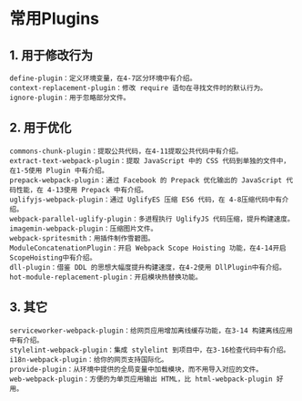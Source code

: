 #  常用Plugins  #

## 1. 用于修改行为 ##

    define-plugin：定义环境变量，在4-7区分环境中有介绍。
    context-replacement-plugin：修改 require 语句在寻找文件时的默认行为。
    ignore-plugin：用于忽略部分文件。

## 2. 用于优化 ##

    commons-chunk-plugin：提取公共代码，在4-11提取公共代码中有介绍。
    extract-text-webpack-plugin：提取 JavaScript 中的 CSS 代码到单独的文件中，在1-5使用 Plugin 中有介绍。
    prepack-webpack-plugin：通过 Facebook 的 Prepack 优化输出的 JavaScript 代码性能，在 4-13使用 Prepack 中有介绍。
    uglifyjs-webpack-plugin：通过 UglifyES 压缩 ES6 代码，在 4-8压缩代码中有介绍。
    webpack-parallel-uglify-plugin：多进程执行 UglifyJS 代码压缩，提升构建速度。
    imagemin-webpack-plugin：压缩图片文件。
    webpack-spritesmith：用插件制作雪碧图。
    ModuleConcatenationPlugin：开启 Webpack Scope Hoisting 功能，在4-14开启 ScopeHoisting中有介绍。
    dll-plugin：借鉴 DDL 的思想大幅度提升构建速度，在4-2使用 DllPlugin中有介绍。
    hot-module-replacement-plugin：开启模块热替换功能。

## 3. 其它 ##

    serviceworker-webpack-plugin：给网页应用增加离线缓存功能，在3-14 构建离线应用中有介绍。
    stylelint-webpack-plugin：集成 stylelint 到项目中，在3-16检查代码中有介绍。
    i18n-webpack-plugin：给你的网页支持国际化。
    provide-plugin：从环境中提供的全局变量中加载模块，而不用导入对应的文件。
    web-webpack-plugin：方便的为单页应用输出 HTML，比 html-webpack-plugin 好用。
